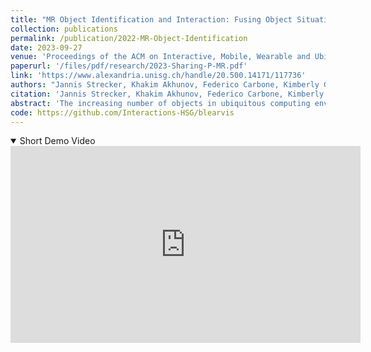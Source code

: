 ```yaml
---
title: "MR Object Identification and Interaction: Fusing Object Situation Information from Heterogeneous Sources"
collection: publications
permalink: /publication/2022-MR-Object-Identification
date: 2023-09-27
venue: 'Proceedings of the ACM on Interactive, Mobile, Wearable and Ubiquitous Technologies'
paperurl: '/files/pdf/research/2023-Sharing-P-MR.pdf'
link: 'https://www.alexandria.unisg.ch/handle/20.500.14171/117736'
authors: "Jannis Strecker, Khakim Akhunov, Federico Carbone, Kimberly García, Kenan Bektaş, Andres Gomez, Simon Mayer, and Kasim Sinan Yildirim"
citation: 'Jannis Strecker, Khakim Akhunov, Federico Carbone, Kimberly García, Kenan Bektaş, Andres Gomez, Simon Mayer, and Kasim Sinan Yildirim. 2023. MR Object Identification and Interaction: Fusing Object Situation Information from Heterogeneous Sources. Proc. ACM Interact. Mob. Wearable Ubiquitous Technol. 7, 3, Article 124 (September 2023), 26 pages. https://doi.org/10.1145/3610879'
abstract: 'The increasing number of objects in ubiquitous computing environments creates a need for effective object detection and identification mechanisms that permit users to intuitively initiate interactions with these objects. While multiple approaches to such object detection -- including through visual object detection, fiducial markers, relative localization, or absolute spatial referencing -- are available, each of these suffers from drawbacks that limit their applicability. In this paper, we propose ODIF, an architecture that permits the fusion of object situation information from such heterogeneous sources and that remains vertically and horizontally modular to allow extending and upgrading systems that are constructed accordingly. We furthermore present BLEARVIS, a prototype system that builds on the proposed architecture and integrates computer-vision (CV) based object detection with radio-frequency (RF) angle of arrival (AoA) estimation to identify BLE-tagged objects. In our system, the front camera of a Mixed Reality (MR) head-mounted display (HMD) provides a live image stream to a vision-based object detection module, while an antenna array that is mounted on the HMD collects AoA information from ambient devices. In this way, BLEARVIS is able to differentiate between visually identical objects in the same environment and can provide an MR overlay of information (data and controls) that relates to them. We include experimental evaluations of both, the CV-based object detection and the RF-based AoA estimation, and discuss the applicability of the combined RF and CV pipelines in different ubiquitous computing scenarios. This research can form a starting point to spawn the integration of diverse object detection, identification, and interaction approaches that function across the electromagnetic spectrum, and beyond.'
code: https://github.com/Interactions-HSG/blearvis
---
```


<details open><summary><i class="fa fa-fw fa-film fa-info-color" aria-hidden="true"></i> Short Demo Video</summary>
<iframe width="560" height="315" src="https://www.youtube-nocookie.com/embed/pmwpOFGvSwc?si=HBNIOHo0Rtze_Ziu" title="YouTube video player" frameborder="0" allow="accelerometer; autoplay; clipboard-write; encrypted-media; gyroscope; picture-in-picture; web-share" allowfullscreen></iframe>
 </details>
